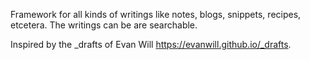 Framework for all kinds of writings like notes, blogs, snippets, recipes, etcetera.
The writings can be are searchable.

Inspired by the \_drafts of Evan Will https://evanwill.github.io/_drafts.
